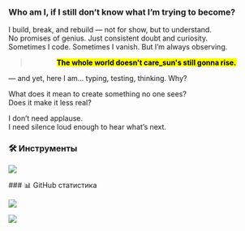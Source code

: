 ### Who am I, if I still don’t know what I’m trying to become?

I build, break, and rebuild — not for show, but to understand.  
No promises of genius. Just consistent doubt and curiosity.  
Sometimes I code. Sometimes I vanish. But I’m always observing.

> <p align="center"><mark><b>The whole world doesn't care_sun's still gonna rise.</b></mark></p>

 — and yet, here I am... typing, testing, thinking. Why?

What does it mean to create something no one sees?  
Does it make it less real?

I don’t need applause.  
I need silence loud enough to hear what’s next.

### 🛠 Инструменты

<p align="left">
  <img src="https://skillicons.dev/icons?i=html,css,js,git,vscode&theme=dark" />
</p>
### 📊 GitHub статистика

<p align="left">
  <img src="https://github-readme-stats.vercel.app/api?username=foreverstoboiii&show_icons=true&hide_title=true&theme=github_dark" />
</p>

<p align="left">
  <img src="https://github-readme-stats.vercel.app/api/top-langs/?username=foreverstoboiii&layout=compact&theme=github_dark" />
</p>
<!--
**foreverstoboiii/foreverstoboiii** is a ✨ _special_ ✨ repository because its `README.md` (this file) appears on your GitHub profile.


